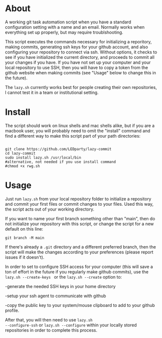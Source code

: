 # About

A working git task automation script when you have a standard configuration setting with
a name and an email. Normally works when everything set up properly, but may require 
troublshooting.

This script executes the commands necessary for initializing a reporitory, making commits,
generating ssh keys for your github account, and also configuring your repository to connect
via ssh. Without options, it checks to see if you have initialized the current directory,
and proceeds to commit all your changes if you have. If you have not set up your computer and
your local repository to use SSH, then you will have to copy a token from the github website
when making commits (see "Usage" below to change this in the future).

The <code>lazy.sh</code> currently works best for people creating their own repositories, I
cannot test it in a team or institutional setting. 

# Install 

The script should work on linux shells and mac shells alike, but if you are a macbook user,
you will probably need to omit the "install" command and find a different way to make this
script part of your path directories:

<pre><code>
git clone https://github.com/LEDparty/lazy-commit
cd lazy-commit
sudo install lazy.sh /usr/local/bin
#alternative, not needed if you use install command
#chmod +x rwg.sh
</pre></code>

# Usage

Just run <code>lazy.sh</code> from your local repository folder to initialize a repository
and commit your first files or commit changes to your files. Used this way, the script acts
out of your working directory.

If you want to name your first branch something other than  "main", then do not initialize
your repository with this script, or change the script for a new default
on this line:

<code>git branch -M main</code>

If there's already a <code>.git</code> directory and a different preferred branch, then 
the script will make the changes according to your preferences
(please report issues if it doesn't).

In order to set to configure SSH access for your computer (this will save a ton of effort in the
future if you regularly make github commits), use the <code>lazy.sh --create-keys
</code> or the <code>lazy.sh --create</code> option to:

-generate the needed SSH keys in your home directory

-setup your ssh agent to communicate with github

-copy the public key to your system/mouse clipboard to add to your github profile.

After that, you will then need to use <code>lazy.sh --configure-ssh</code> or <code>lazy.sh
--configure</code> within your locally stored repositories in order to complete this process.


